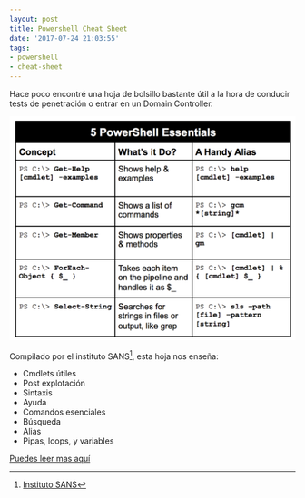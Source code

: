 ```yaml
---
layout: post
title: Powershell Cheat Sheet
date: '2017-07-24 21:03:55'
tags:
- powershell
- cheat-sheet
---
```


Hace poco encontré una hoja de bolsillo bastante útil a la hora de conducir tests de penetración o entrar en un Domain Controller. 

![](/images/screenshots/PowerShell-Essentials.png)

Compilado por el instituto SANS[^n], esta hoja nos enseña:

* Cmdlets útiles
* Post explotación
* Sintaxis
* Ayuda
* Comandos esenciales
* Búsqueda
* Alias
* Pipas, loops, y variables

[Puedes leer mas aquí](https://pen-testing.sans.org/blog/2016/05/25/sans-powershell-cheat-sheet)

[^n]: [Instituto SANS](http://sans.org)